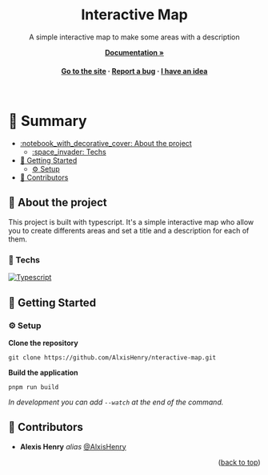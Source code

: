 <a name="readme-top"></a>

<div align="center">

  <h1>Interactive Map</h1>
  
  <p>
    A simple interactive map to make some areas with a description
  </p>

<a href="https://alxishenry.github.io/docs"><strong>Documentation »</strong></a>

<h4>
    <a href="https://alxishenry.github.io/interactive-map/">Go to the site</a>
  <span> · </span>
    <a href="https://github.com/AlxisHenry/nteractive-map/issues">Report a bug</a>
  <span> · </span>
    <a href="https://github.com/AlxisHenry/nteractive-map/issues">I have an idea</a>
  </h4>
</div>

<br />

# :notebook_with_decorative_cover: Summary

- [:notebook\_with\_decorative\_cover: About the project](#star2-about-the-project)
  * [:space\_invader: Techs](#space_invader-techs)
- [:toolbox: Getting Started](#toolbox-getting-started)
  * [:gear: Setup](#gear-setup)
- [:wave: Contributors](#wave-contributors)

## :star2: About the project

This project is built with typescript. It's a simple interactive map who allow you to create differents areas and set a title and a description for each of them.

### :space_invader: Techs

[![Typescript](https://img.shields.io/badge/typescript%20-%2523323330.svg?&style=for-the-badge&logo=typescript&logoColor=&color=gray)]()

## :toolbox: Getting Started

### :gear: Setup

**Clone the repository**

```
git clone https://github.com/AlxisHenry/nteractive-map.git
```

**Build the application**

```
pnpm run build
```

*In development you can add `--watch` at the end of the command.*

## :wave: Contributors

* **Alexis Henry** _alias_ [@AlxisHenry](https://github.com/AlxisHenry)

<!-- ## :page_with_curl: Liens utiles -->

<p align="right">(<a href="#readme-top">back to top</a>)</p>
